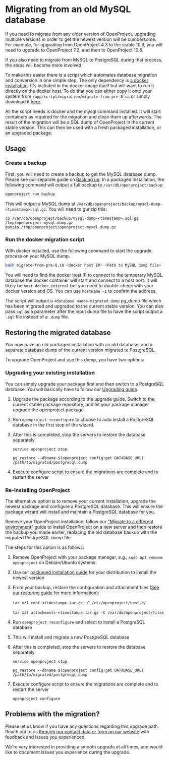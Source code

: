 # Migrating from an old MySQL database

If you need to migrate from any older version of OpenProject, upgrading multiple versions in order to get the newest version will be cumbersome. For example, for upgrading from OpenProject 4.3 to the stable 10.6, you will need to ugprade to OpenProject 7.2, and then to OpenProject 10.6.

If you also need to migrate from MySQL to PostgreSQL during that process, the steps will become more involved.

To make this easier there is a script which automates database migration and conversion in one simple step. The only dependency is [a docker installation](https://www.docker.com/get-started). It's included in the docker image itself but will want to run it directly on the docker host. To do that you can either copy it onto your system from `/app/script/migration/migrate-from-pre-8.sh` or simply download it [here](https://github.com/opf/openproject/tree/dev/script/migration/migrate-from-pre-8.sh).

All the script needs is docker and the mysql command installed. It will start containers as required for the migration and clean them up afterwards. The result of the migration will be a SQL dump of OpenProject in the current stable version. This can then be used with a fresh packaged installation, or an upgraded package.

## Usage



### Create a backup

First, you will need to create a backup to get the MySQL database dump. Please see our separate guide on [Backing up](https://docs.openproject.org/installation-and-operations/operation/backing-up/). In a packaged installation, the following command will output a full backup to `/var/db/openproject/backup`:

```bash
openproject run backup
```



This will output a MySQL dump at `/var/db/openproject/backup/mysql-dump-<timestamp>.sql.gz`. You will need to gunzip this:


```
cp /var/db/openproject/backup/mysql-dump-<timestamp>.sql.gz /tmp/openproject-mysql.dump.gz
gunzip /tmp/openproject/openproject-mysql.dump.gz
```



### Run the docker migration script

With docker installed, use the following command to start the upgrade process on your MySQL dump.

```bash
bash migrate-from-pre-8.sh <docker host IP> <Path to MySQL dump file> [sql|custom]
```

You will need to find the docker host IP to connect to the temporary MySQL database the docker container will start and connect to a host port. It will likely be `host.docker.internal` but you need to double-check with your docker version and OS. You can use `hostname -I` to confirm the address.

The script will output a `<database name>-migrated.dump` pg_dump file which has been migrated and upgraded to the current stable version. You can also pass `sql` as a parameter after the input dump file to have the script output a `.sql` file instead of a `.dump` file.


## Restoring the migrated database

You now have an old packaged installation with an old database, and a separate database dump of the current version migrated to PostgreSQL.

To upgrade OpenProject and use this dump, you have two options:



### Upgrading your existing installation

You can simply upgrade your package first and then switch to a PostgreSQL database. You will basically have to follow our [Upgrading guide](https://docs.openproject.org/installation-and-operations/operation/upgrading/).

1. Upgrade the package according to the upgrade guide. Switch to the current stable package repository, and let your package manager upgrade the openproject package

2. Run `openproject reconfigure` to choose to auto install a PostgreSQL database in the first step of the wizard.

3. After this is completed, stop the servers to restore the database separately

   `service openproject stop`

   `pg_restore --dbname $(openproject config:get DATABASE_URL) /path/to/migrated/postgresql.dump`  

4. Execute configure script to ensure the migrations are complete and to restart the server



### Re-Installing OpenProject

The alternative option is to remove your current installation, upgrade the newest package and configure a PostgreSQL database. This will ensure the package wizard will install and maintain a PostgreSQL database for you.

Remove your OpenProject installation, follow our ["Migrate to a different environment"](https://docs.openproject.org/installation-and-operations/misc/migration/) guide to install OpenProject on a new server and then restore the backup you made earlier, replacing the old database backup with the migrated PostgreSQL dump file.

The steps for this option is as follows:

1. Remove OpenProject with your package manager, e.g., `sudo apt remove openproject` on Debian/Ubuntu systems.

2. Use our [packaged installation guide](https://docs.openproject.org/installation-and-operations/installation/packaged/) for your distribution to install the newest version

3. From your backup, restore the configuration and attachment files ([See our restoring guide](https://docs.openproject.org/installation-and-operations/operation/restoring/) for more information):

   ​	`tar xzf conf-<timestamp>.tar.gz -C /etc/openproject/conf.d/`

   ​	`tar xzf attachments-<timestamp>.tar.gz -C /var/db/openproject/files`

4. Run `openproject reconfigure` and select to install a PostgreSQL database

5. This will install and migrate a new PostgreSQL database

6. After this is completed, stop the servers to restore the database separately

   `service openproject stop`

   `pg_restore --dbname $(openproject config:get DATABASE_URL) /path/to/migrated/postgresql.dump`  

7. Execute configure script to ensure the migrations are complete and to restart the server

   `openproject configure`



## Problems with the migration?

Please let us know if you have any questions regarding this upgrade path. Reach out to us [through our contact data or form on our website](https://www.openproject.org/contact-us/) with feedback and issues you experienced.

We're very interested in providing a smooth upgrade at all times, and would like to document issues you experience during the upgrade.
